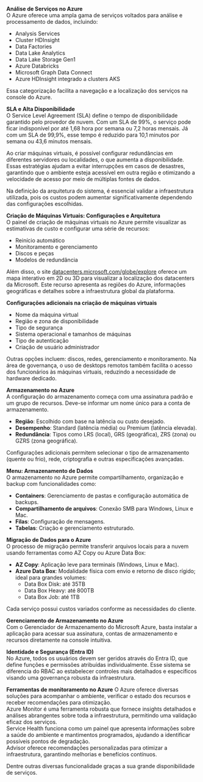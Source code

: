 **Análise de Serviços no Azure**  
O Azure oferece uma ampla gama de serviços voltados para análise e processamento de dados, incluindo:  

- Analysis Services  
- Cluster HDInsight  
- Data Factories  
- Data Lake Analytics  
- Data Lake Storage Gen1  
- Azure Databricks  
- Microsoft Graph Data Connect  
- Azure HDInsight integrado a clusters AKS  

Essa categorização facilita a navegação e a localização dos serviços na console do Azure.  

**SLA e Alta Disponibilidade**  
O Service Level Agreement (SLA) define o tempo de disponibilidade garantido pelo provedor de nuvem. Com um SLA de 99%, o serviço pode ficar indisponível por até 1,68 hora por semana ou 7,2 horas mensais. Já com um SLA de 99,9%, esse tempo é reduzido para 10,1 minutos por semana ou 43,6 minutos mensais.  

Ao criar máquinas virtuais, é possível configurar redundâncias em diferentes servidores ou localidades, o que aumenta a disponibilidade. Essas estratégias ajudam a evitar interrupções em casos de desastres, garantindo que o ambiente esteja acessível em outra região e otimizando a velocidade de acesso por meio de múltiplas fontes de dados.  

Na definição da arquitetura do sistema, é essencial validar a infraestrutura utilizada, pois os custos podem aumentar significativamente dependendo das configurações escolhidas.  

**Criação de Máquinas Virtuais: Configurações e Arquitetura**  
O painel de criação de máquinas virtuais no Azure permite visualizar as estimativas de custo e configurar uma série de recursos:  

- Reinício automático  
- Monitoramento e gerenciamento  
- Discos e peças  
- Modelos de redundância  

Além disso, o site [datacenters.microsoft.com/globe/explore](datacenters.microsoft.com/globe/explore) oferece um mapa interativo em 2D ou 3D para visualizar a localização dos datacenters da Microsoft. Este recurso apresenta as regiões do Azure, informações geográficas e detalhes sobre a infraestrutura global da plataforma.  

**Configurações adicionais na criação de máquinas virtuais**  
- Nome da máquina virtual  
- Região e zona de disponibilidade  
- Tipo de segurança  
- Sistema operacional e tamanhos de máquinas  
- Tipo de autenticação  
- Criação de usuário administrador  

Outras opções incluem: discos, redes, gerenciamento e monitoramento. Na área de governança, o uso de desktops remotos também facilita o acesso dos funcionários às máquinas virtuais, reduzindo a necessidade de hardware dedicado.  

**Armazenamento no Azure**  
A configuração do armazenamento começa com uma assinatura padrão e um grupo de recursos. Deve-se informar um nome único para a conta de armazenamento.  

- **Região**: Escolhido com base na latência ou custo desejado.  
- **Desempenho**: Standard (latência média) ou Premium (latência elevada).  
- **Redundância**: Tipos como LRS (local), GRS (geográfica), ZRS (zona) ou GZRS (zona geográfica).  

Configurações adicionais permitem selecionar o tipo de armazenamento (quente ou frio), rede, criptografia e outras especificações avançadas.  

**Menu: Armazenamento de Dados**  
O armazenamento no Azure permite compartilhamento, organização e backup com funcionalidades como:  

- **Containers**: Gerenciamento de pastas e configuração automática de backups.  
- **Compartilhamento de arquivos**: Conexão SMB para Windows, Linux e Mac.  
- **Filas**: Configuração de mensagens.  
- **Tabelas**: Criação e gerenciamento estruturado.  

**Migração de Dados para o Azure**  
O processo de migração permite transferir arquivos locais para a nuvem usando ferramentas como AZ Copy ou Azure Data Box:  

- **AZ Copy**: Aplicação leve para terminais (Windows, Linux e Mac).  
- **Azure Data Box**: Modalidade física com envio e retorno de disco rígido; ideal para grandes volumes:  
  - Data Box Disk: até 35TB  
  - Data Box Heavy: até 800TB  
  - Data Box Job: até 1TB  

Cada serviço possui custos variados conforme as necessidades do cliente.  

**Gerenciamento de Armazenamento no Azure**  
Com o Gerenciador de Armazenamento do Microsoft Azure, basta instalar a aplicação para acessar sua assinatura, contas de armazenamento e recursos diretamente na console intuitiva. 

**Identidade e Segurança (Entra ID)**  
No Azure, todos os usuários devem ser geridos através do Entra ID, que define funções e permissões atribuídas individualmente. Esse sistema se diferencia do RBAC ao estabelecer controles mais detalhados e específicos visando uma governança robusta da infraestrutura.


**Ferramentas de monitoramento no Azure**
O Azure oferece diversas soluções para acompanhar o ambiente, verificar o estado dos recursos e receber recomendações para otimização.  
Azure Monitor é uma ferramenta robusta que fornece insights detalhados e análises abrangentes sobre toda a infraestrutura, permitindo uma validação eficaz dos serviços.  
Service Health funciona como um painel que apresenta informações sobre a saúde do ambiente e mantimentos programados, ajudando a identificar possíveis pontos de degradação.  
Advisor oferece recomendações personalizadas para otimizar a infraestrutura, garantindo melhorias e benefícios  contínuos.  


Dentre outras diversas funcionalidade graças a sua grande disponibilidade de serviços.
